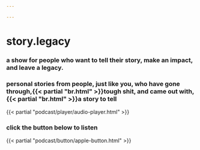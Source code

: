 ```yaml
---

---
```

# story.legacy
### a show for people who want to tell their story, make an impact, and leave a legacy.
### personal stories from people, just like you, who have gone through,{{< partial "br.html" >}}tough shit, and came out with,{{< partial "br.html" >}}a story to tell

{{< partial "podcast/player/audio-player.html" >}}

### click the button below to listen
{{< partial "podcast/button/apple-button.html" >}}
